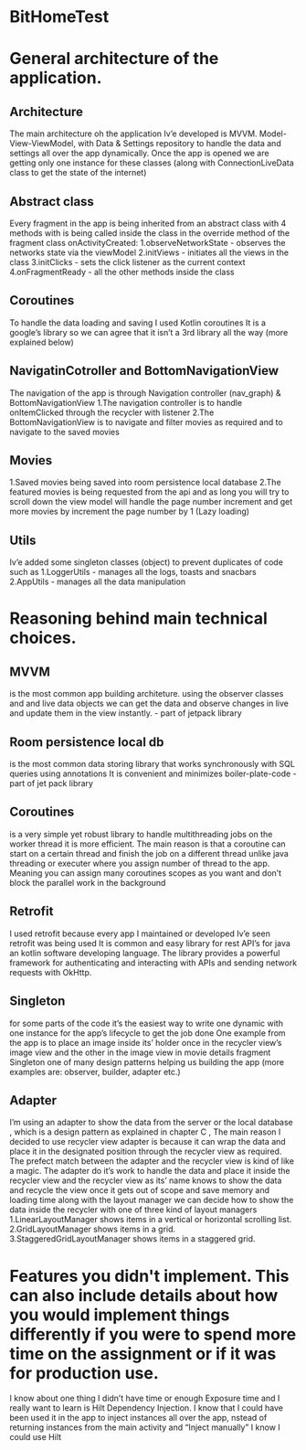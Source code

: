 # BitHomeTest


# General architecture of the application.

## Architecture
The main architecture oh the application Iv’e developed is MVVM.
Model-View-ViewModel, with Data & Settings repository to handle the data and settings all over the app dynamically. 
Once the app is opened we are getting only one instance for these classes (along with ConnectionLiveData class to get the state of the internet)

## Abstract class
Every fragment in the app is being inherited from an abstract class with 4 methods with is being called inside the class in the override method of the fragment class onActivityCreated:
1.observeNetworkState - observes the networks state via the viewModel 
2.initViews - initiates all the views in the class 
3.initClicks - sets the click listener as the current context 
4.onFragmentReady - all the other methods inside the class

## Coroutines 
To handle the data loading and saving I used Kotlin coroutines
It is a google’s library so we can agree that it isn’t a 3rd library all the way (more explained below)

## NavigatinCotroller and BottomNavigationView
The navigation of the app is through Navigation controller (nav_graph) & BottomNavigationView
1.The navigation controller is to handle onItemClicked through the recycler with listener
2.The BottomNavigationView is to navigate and filter movies as required and to navigate to the saved movies

## Movies
1.Saved movies being saved into room persistence local database
2.The featured movies is being requested from the api and as long you will try to scroll down the view model will handle the page number increment and get more movies by increment the page number by 1 (Lazy loading)

## Utils 
Iv’e added some singleton classes (object) to prevent duplicates of code such as 
1.LoggerUtils - manages all the logs, toasts and snacbars
2.AppUtils - manages all the data manipulation


# Reasoning behind main technical choices.

## MVVM 
is the most common app building architeture.
using the observer classes and and live data objects we can get the data and observe changes in live and update them in the view instantly. - part of jetpack library

## Room persistence local db 
is the most common data storing library that works synchronously with SQL queries using annotations 
It is convenient and minimizes boiler-plate-code - part of jet pack library

## Coroutines 
is a very simple yet robust library to handle multithreading jobs on the worker thread it is more efficient.
The main reason is that a coroutine can start on a certain thread and finish the job on a different thread unlike java threading or executer where you assign number of thread to the app. Meaning you can assign many coroutines scopes as you want and don’t block the parallel work in the background

## Retrofit
I used retrofit because every app  I maintained or developed Iv’e seen retrofit was being used
It is common and easy library for rest API’s  for java an kotlin software developing language. The library provides a powerful framework for authenticating and interacting with APIs and sending network requests with OkHttp. 

## Singleton 
for some parts of the code it’s the easiest way to write one dynamic with one instance for the app’s lifecycle to get the job done 
One example from the app is to place an image inside its’ holder once in the recycler view’s image view and the other  in the image view in movie details fragment
Singleton one of many design patterns helping us building the app (more examples are: observer, builder, adapter etc.)

## Adapter
I’m using an adapter to show the data from the server or the local database , which is a design pattern as explained in chapter C ,
The main reason I decided to use recycler view adapter is because it can wrap the data and place it in the designated position through the recycler view as required. The prefect match between the adapter and the recycler view is kind of like a magic. The adapter do it’s work to handle the data and place it inside the recycler view and the recycler view as its’ name knows to show the data and recycle the view once it gets out of scope and save memory and loading time along with the layout manager we can decide how to show the data inside the recycler with one of three kind of layout managers 
1.LinearLayoutManager shows items in a vertical or horizontal scrolling list.
2.GridLayoutManager shows items in a grid.
3.StaggeredGridLayoutManager shows items in a staggered grid.


# Features you didn't implement. This can also include details about how you would implement things differently if you were to spend more time on the assignment or if it was for production use.

I know about one thing I didn’t have time or enough Exposure time and I really want to learn is Hilt Dependency Injection.
I know that I could have been used it in the app to inject instances all over the app, nstead of returning instances from the main activity and “Inject manually” I know I could use Hilt 
